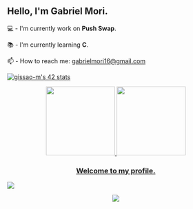 ## Hello, I'm Gabriel Mori.

💻 - I'm currently work on **Push Swap**.

📚 - I'm currently learning **C**.

📫 - How to reach me: gabrielmori16@gmail.com

[![gissao-m's 42 stats](https://badge42.vercel.app/api/v2/cl88y7nbj00160gmdjsszlfyc/stats?cursusId=21&coalitionId=undefined)](https://github.com/JaeSeoKim/badge42)

<div align="center">
  <a href="https://github.com/issaomori">
  <img height="160em" src="https://github-readme-stats.vercel.app/api?username=issaomori&show_icons=true&theme=aura&include_all_commits=true&count_private=true"/>
  <img height="160em" src="https://github-readme-stats.vercel.app/api/top-langs/?username=issaomori&layout=compact&langs_count=7&theme=aura"/>
</div>

<h3 align="center">Welcome to my profile.</h3>

<img src="https://activity-graph.herokuapp.com/graph?username=issaomori&bg_color=000000&color=00ffff&line=00ffff&point=ffffff&area=true&hide_border=true"/>
<br/>


<p align = "center">
  <img src = "https://github-readme-streak-stats.herokuapp.com?user=issaomori&theme=tokyonight&hide_border=true&include_all_commits=true&line_height=27">
</p>

